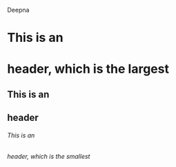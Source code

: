 Deepna
# This is an <h1> header, which is the largest
## This is an <h2> header
###### This is an <h6> header, which is the smallest
